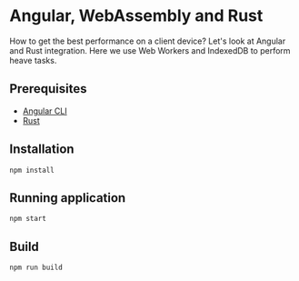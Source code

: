 # Angular, WebAssembly and Rust
How to get the best performance on a client device? 
Let's look at Angular and Rust integration. Here we use Web Workers and IndexedDB to perform heave tasks.

## Prerequisites
- [Angular CLI](https://github.com/angular/angular-cli)
- [Rust](https://www.rust-lang.org/tools/install)

## Installation
`npm install`

## Running application
`npm start`

## Build
`npm run build`
